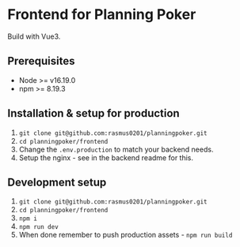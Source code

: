 # Frontend for Planning Poker
Build with Vue3.

## Prerequisites
- Node >= v16.19.0
- npm >= 8.19.3

## Installation & setup for production
1. `git clone git@github.com:rasmus0201/planningpoker.git`
2. `cd planningpoker/frontend`
3. Change the `.env.production` to match your backend needs.
7. Setup the nginx - see in the backend readme for this.

## Development setup
1. `git clone git@github.com:rasmus0201/planningpoker.git`
2. `cd planningpoker/frontend`
3. `npm i`
4. `npm run dev`
5. When done remember to push production assets - `npm run build`
